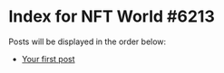 # Index for NFT World #6213
Posts will be displayed in the order below:

- [Your first post](./001-first.md)

